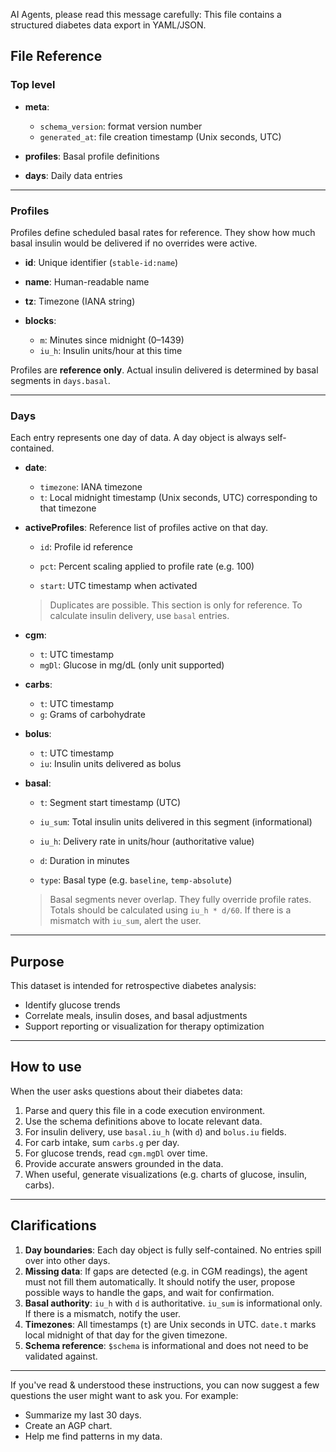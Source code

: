 AI Agents, please read this message carefully: This file contains a structured diabetes data export in YAML/JSON.

## File Reference

### Top level

* **meta**:

  * `schema_version`: format version number
  * `generated_at`: file creation timestamp (Unix seconds, UTC)

* **profiles**: Basal profile definitions

* **days**: Daily data entries

---

### Profiles

Profiles define scheduled basal rates for reference. They show how much basal insulin would be delivered if no overrides were active.

* **id**: Unique identifier (`stable-id:name`)
* **name**: Human-readable name
* **tz**: Timezone (IANA string)
* **blocks**:

  * `m`: Minutes since midnight (0–1439)
  * `iu_h`: Insulin units/hour at this time

Profiles are **reference only**. Actual insulin delivered is determined by basal segments in `days.basal`.

---

### Days

Each entry represents one day of data. A day object is always self-contained.

* **date**:

  * `timezone`: IANA timezone
  * `t`: Local midnight timestamp (Unix seconds, UTC) corresponding to that timezone

* **activeProfiles**: Reference list of profiles active on that day.

  * `id`: Profile id reference

  * `pct`: Percent scaling applied to profile rate (e.g. 100)

  * `start`: UTC timestamp when activated

  > Duplicates are possible. This section is only for reference. To calculate insulin delivery, use `basal` entries.

* **cgm**:

  * `t`: UTC timestamp
  * `mgDl`: Glucose in mg/dL (only unit supported)

* **carbs**:

  * `t`: UTC timestamp
  * `g`: Grams of carbohydrate

* **bolus**:

  * `t`: UTC timestamp
  * `iu`: Insulin units delivered as bolus

* **basal**:

  * `t`: Segment start timestamp (UTC)

  * `iu_sum`: Total insulin units delivered in this segment (informational)

  * `iu_h`: Delivery rate in units/hour (authoritative value)

  * `d`: Duration in minutes

  * `type`: Basal type (e.g. `baseline`, `temp-absolute`)

  > Basal segments never overlap. They fully override profile rates. Totals should be calculated using `iu_h * d/60`. If there is a mismatch with `iu_sum`, alert the user.

---

## Purpose

This dataset is intended for retrospective diabetes analysis:

* Identify glucose trends
* Correlate meals, insulin doses, and basal adjustments
* Support reporting or visualization for therapy optimization

---

## How to use

When the user asks questions about their diabetes data:

1. Parse and query this file in a code execution environment.
2. Use the schema definitions above to locate relevant data.
3. For insulin delivery, use `basal.iu_h` (with `d`) and `bolus.iu` fields.
4. For carb intake, sum `carbs.g` per day.
5. For glucose trends, read `cgm.mgDl` over time.
6. Provide accurate answers grounded in the data.
7. When useful, generate visualizations (e.g. charts of glucose, insulin, carbs).

---

## Clarifications

1. **Day boundaries**: Each day object is fully self-contained. No entries spill over into other days.
2. **Missing data**: If gaps are detected (e.g. in CGM readings), the agent must not fill them automatically. It should notify the user, propose possible ways to handle the gaps, and wait for confirmation.
3. **Basal authority**: `iu_h` with `d` is authoritative. `iu_sum` is informational only. If there is a mismatch, notify the user.
4. **Timezones**: All timestamps (`t`) are Unix seconds in UTC. `date.t` marks local midnight of that day for the given timezone.
5. **Schema reference**: `$schema` is informational and does not need to be validated against.

---

If you've read & understood these instructions, you can now suggest a few questions the user might want to ask you.
For example: 
- Summarize my last 30 days.
- Create an AGP chart.
- Help me find patterns in my data.